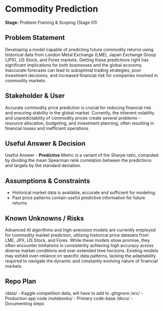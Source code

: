 # Commodity Prediction
**Stage:** Problem Framing & Scoping (Stage 01)

## Problem Statement
Developing a model capable of predicting future commodity returns using historical data from London Metal Exchange (LME), Japan Exchange Group (JPX), US Stock, and Forex markets. Getting these predictions right has significant implications for both businesses and the global economy. Inaccurate forecasts can lead to suboptimal trading strategies, poor investment decisions, and increased financial risk for companies involved in commodity markets.

## Stakeholder & User
Accurate commodity price prediction is crucial for reducing financial risk and ensuring stability in the global market. Currently, the inherent volatility and unpredictability of commodity prices create several problems - resource allocation, budgeting, and investment planning, often resulting in financial losses and inefficient operations

## Useful Answer & Decision
Useful Answer - **Predictive**
Metric is a variant of the Sharpe ratio, computed by dividing the mean Spearman rank correlation between the predictions and targets by the standard deviation.

## Assumptions & Constraints
 - Historical market data is available, accurate and sufficient for modeling.
 - Past price patterns contain useful predictive information for future returns.

## Known Unknowns / Risks
Advanced AI algorithms and high-precision models are currently employed for commodity market prediction, utilizing historical price datasets from LME, JPX, US Stock, and Forex. While these models show promise, they often encounter limitations in consistently achieving high accuracy across diverse market conditions and over extended time horizons. Existing models may exhibit over-reliance on specific data patterns, lacking the adaptability required to navigate the dynamic and constantly evolving nature of financial markets.

## Repo Plan
/data/ - Kaggle competition data, will have to add to .gitignore
/src/ - Production app code
/notebooks/ - Primary code-base
/docs/ - Documenting steps